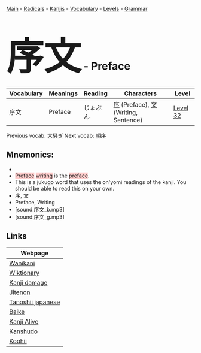 <style> bigfont {font-size: 100px}</style>
[Main](../README.md) -
[Radicals](../radicals.md) -
[Kanjis](../kanjis.md) -
[Vocabulary](../vocabulary.md) -
[Levels](../levels.md) -
[Grammar](../grammar.md)
# <bigfont> 序文</bigfont> - Preface 

| Vocabulary | Meanings | Reading | Characters | Level |
| --- | --- | --- | --- | --- |
| 序文 | Preface | じょぶん |  [序](../kanjis/序.md) (Preface), [文](../kanjis/文.md) (Writing, Sentence) | [Level 32](../levels/wk_level32.md) |

Previous vocab: [大騒ぎ](大騒ぎ.md) Next vocab: [順序](順序.md) 

## Mnemonics:

* 
* <span style="background-color:#ffcccb"> Preface</span> <span style="background-color:#ffcccb"> writing</span> is the <span style="background-color:#ffcccb"> preface</span>.
* This is a jukugo word that uses the on'yomi readings of the kanji. You should be able to read this on your own.
* 序, 文
* Preface, Writing
* [sound:序文_b.mp3]
* [sound:序文_g.mp3]


## Links 

| Webpage |
| --- |
| [Wanikani          ](https://www.wanikani.com/kanji/序文) |
| [Wiktionary        ](https://en.wiktionary.org/wiki/序文) |
| [Kanji damage      ](http://www.kanjidamage.com/kanji/search?utf8=✓&q=序文) |
| [Jitenon           ](https://jitenon.com/kanji/序文) |
| [Tanoshii japanese ](https://www.tanoshiijapanese.com/dictionary/kanji.cfm?k=序文) |
| [Baike             ](https://baike.baidu.com/item/序文) |
| [Kanji Alive       ](https://app.kanjialive.com/序文) |
| [Kanshudo          ](https://www.kanshudo.com/searchmn?q=序文) |
| [Koohii            ](https://kanji.koohii.com/study/kanji/序文) |
